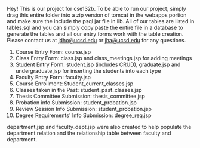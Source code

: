 Hey! This is our project for cse132b. To be able to run our project, simply drag this entire folder into a zip version of tomcat in the webapps portion and make sure the include the psql jar file in lib. All of our tables are listed in tables.sql and you can simply copy paste the entire file in a database to generate the tables and all our entry forms work with the table creation. Please contact us at jdho@ucsd.edu or jha@ucsd.edu for any questions.

1. Course Entry Form: course.jsp
2. Class Entry Form: class.jsp and class_meetings.jsp for adding meetings
3. Student Entry Form: student.jsp (includes CRUD), graduate.jsp and undergraduate.jsp for inserting the students into each type
4. Faculty Entry Form: faculty.jsp
5. Course Enrollment: Student_current_classes.jsp
6. Classes taken in the Past: student_past_classes.jsp
7. Thesis Committee Submission: thesis_committee.jsp
8. Probation info Submission: student_probation.jsp
9. Review Session Info Submission: student_probation.jsp
10. Degree Requirements' Info Submission: degree_req.jsp

department.jsp and faculty_dept.jsp were also created to help populate the department relation and the relationship table between faculty and department.